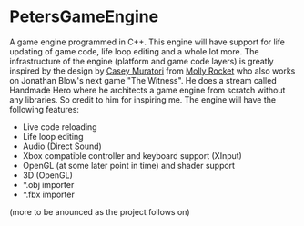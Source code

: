 # PetersGameEngine
A game engine programmed in C++. This engine will have support for life updating of game code, life loop editing and a whole lot more.
The infrastructure of the engine (platform and game code layers) is greatly inspired by the design by [Casey Muratori](http://mollyrocket.com/casey/about.html) from [Molly Rocket](http://mollyrocket.com/about.html) who also works on Jonathan Blow's next game "The Witness". He does a stream called Handmade Hero where he architects a game engine from scratch without any libraries. So credit to him for inspiring me.
The engine will have the following features:
* Live code reloading
* Life loop editing
* Audio (Direct Sound)
* Xbox compatible controller and keyboard support (XInput)
* OpenGL (at some later point in time) and shader support
* 3D (OpenGL)
* *.obj importer
* *.fbx importer

(more to be anounced as the project follows on)
